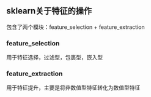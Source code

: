 ## sklearn关于特征的操作
包含了两个模块：feature_selection + feature_extraction

### feature_selection
用于特征选择，过滤型，包裹型，嵌入型

### feature_extraction
用于特征提升，主要是将非数值型特征转化为数值型特征
